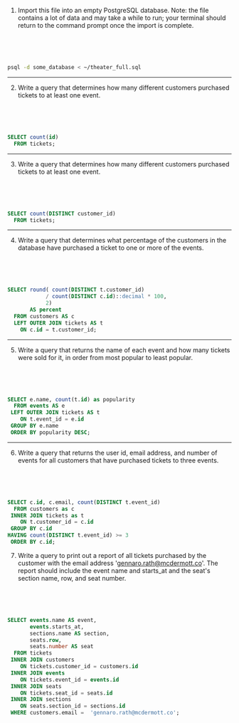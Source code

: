 1. Import this file into an empty PostgreSQL database. Note: the file contains a lot of data and may take a while to run; your terminal should return to the command prompt once the import is complete.

<br>
<br>
<br>

```bash
psql -d some_database < ~/theater_full.sql
```
---

2. Write a query that determines how many different customers purchased tickets to at least one event.

<br>
<br>
<br>

```sql
SELECT count(id)
  FROM tickets;
```
---

3. Write a query that determines how many different customers purchased tickets to at least one event.

<br>
<br>
<br>

```sql
SELECT count(DISTINCT customer_id)
  FROM tickets;
```
---

4. Write a query that determines what percentage of the customers in the database have purchased a ticket to one or more of the events.

<br>
<br>
<br>

```sql
SELECT round( count(DISTINCT t.customer_id)
            / count(DISTINCT c.id)::decimal * 100,
            2)
       AS percent
  FROM customers AS c
  LEFT OUTER JOIN tickets AS t
    ON c.id = t.customer_id;
```
---

5. Write a query that returns the name of each event and how many tickets were sold for it, in order from most popular to least popular.

<br>
<br>
<br>

```sql
SELECT e.name, count(t.id) as popularity
  FROM events AS e
 LEFT OUTER JOIN tickets AS t
    ON t.event_id = e.id
 GROUP BY e.name
 ORDER BY popularity DESC;
```
---

6. Write a query that returns the user id, email address, and number of events for all customers that have purchased tickets to three events.

<br>
<br>
<br>

```sql
SELECT c.id, c.email, count(DISTINCT t.event_id)
  FROM customers as c
 INNER JOIN tickets as t
    ON t.customer_id = c.id
 GROUP BY c.id
HAVING count(DISTINCT t.event_id) >= 3
 ORDER BY c.id;
```

7. Write a query to print out a report of all tickets purchased by the customer with the email address 'gennaro.rath@mcdermott.co'. The report should include the event name and starts_at and the seat's section name, row, and seat number.

<br>
<br>
<br>

```sql
SELECT events.name AS event,
       events.starts_at,
       sections.name AS section,
       seats.row,
       seats.number AS seat
  FROM tickets
 INNER JOIN customers
    ON tickets.customer_id = customers.id
 INNER JOIN events
    ON tickets.event_id = events.id
 INNER JOIN seats
    ON tickets.seat_id = seats.id
 INNER JOIN sections
    ON seats.section_id = sections.id
 WHERE customers.email =  'gennaro.rath@mcdermott.co';
```

